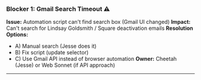 ### **Blocker 1: Gmail Search Timeout** ⚠️

**Issue:** Automation script can't find search box (Gmail UI changed)
**Impact:** Can't search for Lindsay Goldsmith / Square deactivation emails
**Resolution Options:**

- A) Manual search (Jesse does it)
- B) Fix script (update selector)
- C) Use Gmail API instead of browser automation
**Owner:** Cheetah (Jesse) or Web Sonnet (if API approach)

---
